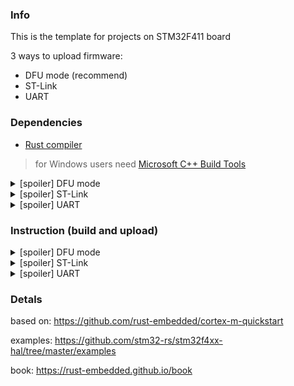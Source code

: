 ### Info

This is the template for projects on STM32F411 board

3 ways to upload firmware:

- DFU mode (recommend)
- ST-Link
- UART

### Dependencies
- [Rust compiler](https://www.rust-lang.org/tools/install)

 > for Windows users need [Microsoft C++ Build Tools](https://visualstudio.microsoft.com/ru/thank-you-downloading-visual-studio/?sku=BuildTools)


<details>
    <summary>[spoiler] DFU mode</summary>

- [dfu-util](https://sourceforge.net/projects/dfu-util/)
</details>

<details>
  <summary>[spoiler] ST-Link</summary>

  - [arm-none-eabi-gdb](https://developer.arm.com/tools-and-software/open-source-software/developer-tools/gnu-toolchain/gnu-rm/downloads)

  - [OpenOCD](https://xpack.github.io/openocd/install/)
  - [ST-LINK USB driver](https://www.st.com/en/development-tools/stsw-link009.html)

  - And run command:
    ```console
    > python3 scripts/first_start.py
    ```
</details>
<details>
  <summary>[spoiler] UART</summary>

<>todo
</details>

### Instruction (build and upload)

<details>
  <summary>[spoiler] DFU mode</summary>

0. Hold the button BOOT0
1. Connect STM32F411 to PC
2. Release the button BOOT0
3. Run command:
``` console
> python3 scripts/run.py
```
</details>

<details>
  <summary>[spoiler] ST-Link</summary>

0. Insert ST-LINK to PC USB and connect on STM32F411
1. Run command on 1-st terminal
``` console
> openocd -f openocd.cfg
```
2. Run command on 2-nd terminal
``` console
> cargo run --release
```
</details>

<details>
  <summary>[spoiler] UART</summary>
<>todo
</details>

### Detals
based on: https://github.com/rust-embedded/cortex-m-quickstart

examples: https://github.com/stm32-rs/stm32f4xx-hal/tree/master/examples

book: https://rust-embedded.github.io/book